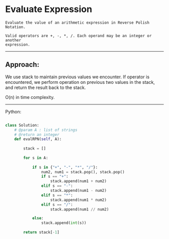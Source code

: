 # Evaluate Expression

    Evaluate the value of an arithmetic expression in Reverse Polish Notation.

    Valid operators are +, -, *, /. Each operand may be an integer or another
    expression.

---

## Approach:

We use stack to maintain previous values we encounter. If operator is
encountered, we perform operation on previous two values in the stack, and
return the result back to the stack.

O(n) in time complexity.

---

Python:

```python

class Solution:
    # @param A : list of strings
    # @return an integer
    def evalRPN(self, A):
        
        stack = []
        
        for s in A:
            
            if s in {"+", "-", "*", "/"}:
                num2, num1 = stack.pop(), stack.pop()
                if s == "+":
                    stack.append(num1 + num2)
                elif s == "-":
                    stack.append(num1 - num2)
                elif s == "*":
                    stack.append(num1 * num2)
                elif s == "/":
                    stack.append(num1 // num2)

            else:
                stack.append(int(s))
        
        return stack[-1]
```
